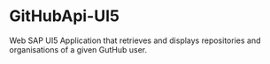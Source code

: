 # GitHubApi-UI5
Web SAP UI5 Application that retrieves and displays repositories and organisations of a given GutHub user.
